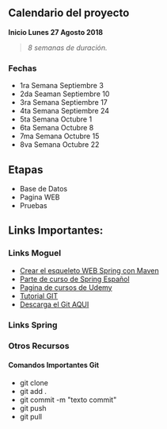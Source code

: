 ## Calendario del proyecto

**Inicio Lunes 27 Agosto 2018**
> *8 semanas de duración.*

### Fechas
* 1ra Semana Septiembre 3
* 2da Seaman Septiembre 10
* 3ra Semana Septiembre 17
* 4ta Semana Septiembre 24
* 5ta Semana Octubre 1
* 6ta Semana Octubre 8
* 7ma Semana Octubre 15
* 8va Semana Octubre 22


## Etapas
* Base de Datos
* Pagina WEB
* Pruebas

## Links Importantes:

### Links Moguel
* [Crear el esqueleto WEB Spring con Maven](https://www.youtube.com/watch?v=-6l4pqhd4WI)
* [Parte de curso de Spring Español](https://www.youtube.com/watch?v=0ugh1VLTFuA&index=1&list=PL5leSwLYapPZh9e1Mlo9u0HkIufl8RFWF)
* [Pagina de cursos de Udemy](https://www.freetutorials.us)
* [Tutorial GIT](https://www.youtube.com/watch?v=QGKTdL7GG24)
* [Descarga el Git AQUI](https://git-scm.com/downloads)

### Links Spring


### Otros Recursos


#### Comandos Importantes Git
* git clone
* git add .
* git commit -m "texto commit"
* git push
* git pull

